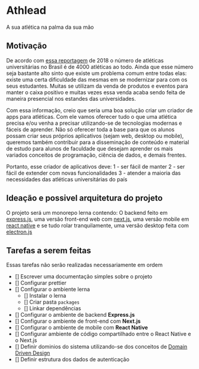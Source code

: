 # Athlead
A sua atlética na palma da sua mão

## Motivação
De acordo com [essa reportagem](https://www.terra.com.br/noticias/dino/profissionalizacao-de-atleticas-universitarias-e-a-aposta-de-startup-mineira,3971d33354e60b6239011ae35d08aae4gw80nu9b.html#:~:text=Atualmente%20existem%20cerca%20de%204.000,da%20universidade%20ou%20qualquer%20institui%C3%A7%C3%A3o.) de 2018 o número de atléticas universitárias no Brasil é de 4000 atléticas ao todo. Ainda que esse número seja bastante alto sinto que existe um problema comum entre todas elas: existe uma certa dificuldade das mesmas em se modernizar para com os seus estudantes. Muitas se utilizam da venda de produtos e eventos para manter o caixa positivo e muitas vezes essa venda acaba sendo feita de maneira presencial nos estandes das universidades. 

Com essa informação, creio que seria uma boa solução criar um criador de apps para atléticas. Com ele vamos oferecer tudo o que uma atlética precisa e/ou venha a precisar utilizando-se de tecnologias modernas e fáceis de aprender. Não só oferecer toda a base para que os alunos possam criar seus próprios aplicativos (sejam web, desktop ou mobile), queremos também contribuir para a disseminação de conteúdo e material de estudo para alunos de faculdade que desejam aprender os mais variados conceitos de programação, ciência de dados, e demais frentes.

Portanto, esse criador de aplicativos deve:
1 - ser fácil de manter
2 - ser fácil de extender com novas funcionalidades
3 - atender a maioria das necessidades das atléticas universitárias do país

## Ideação e possivel arquitetura do projeto
O projeto será um monorepo lerna contendo: O backend feito em [express.js](https://expressjs.com/pt-br/), uma versão front-end web com [next.js](https://nextjs.org/), uma versão mobile em [react native](https://reactnative.dev/) e se tudo rolar tranquilamente, uma versão desktop feita com [electron.js](https://www.electronjs.org/)

## Tarefas a serem feitas
Essas tarefas não serão realizadas necessariamente em ordem

- [] Escrever uma documentação simples sobre o projeto
- [] Configurar prettier
- [] Configurar o ambiente lerna
    - [] Instalar o lerna
    - [] Criar pasta `packages`
    - [] Linkar dependências
- [] Configurar o ambiente de backend **Express.js**
- [] Configurar o ambiente de front-end com **Next.js**
- [] Configurar o ambiente de mobile com **React Native**
- [] Configurar ambiente de código compartilhado entre o React Native e o Next.js
- [] Definir dominios do sistema utilizando-se dos conceitos de [Domain Driven Design](https://en.wikipedia.org/wiki/Domain-driven_design)
- [] Definir estrutura dos dados de autenticação
